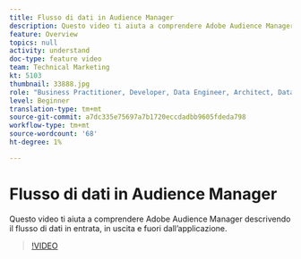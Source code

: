 ```yaml
---
title: Flusso di dati in Audience Manager
description: Questo video ti aiuta a comprendere Adobe Audience Manager descrivendo il flusso di dati in entrata, in uscita e fuori dall’applicazione.
feature: Overview
topics: null
activity: understand
doc-type: feature video
team: Technical Marketing
kt: 5103
thumbnail: 33888.jpg
role: "Business Practitioner, Developer, Data Engineer, Architect, Data Architect, Administrator, Leader"
level: Beginner
translation-type: tm+mt
source-git-commit: a7dc335e75697a7b1720eccdadbb9605fdeda798
workflow-type: tm+mt
source-wordcount: '68'
ht-degree: 1%

---
```



# Flusso di dati in Audience Manager

Questo video ti aiuta a comprendere Adobe Audience Manager descrivendo il flusso di dati in entrata, in uscita e fuori dall’applicazione.

>[!VIDEO](https://video.tv.adobe.com/v/33888/?quality=12)
